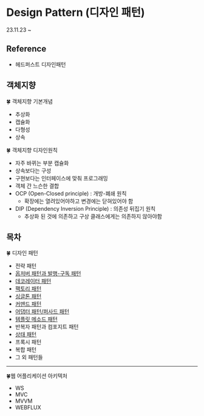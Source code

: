 # Design Pattern (디자인 패턴)

23.11.23 ~ 

## Reference
- 헤드퍼스트 디자인패턴


## 객체지향 


🍀 객체지향 기본개념

- 추상화
- 캡슐화
- 다형성
- 상속


🍀 객체지향 디자인원칙

- 자주 바뀌는 부분 캡슐화
- 상속보다는 구성
- 구현보다는 인터페이스에 맞춰 프로그래밍
- 객체 간 느슨한 결합
- OCP (Open-Closed principle) : 개방-폐쇄 원칙 
    - 확장에는 열려있어야하고 변경에는 닫혀있어야 함
- DIP (Dependency Inversion Principle) : 의존성 뒤집기 원칙 
    - 추상화 된 것에 의존하고 구상 클래스에게는 의존하지 않아야함 


## 목차 
🍀 디자인 패턴
- 전략 패턴
- [옵저버 패턴과 발행-구독 패턴](src/main/java/com/design/observer/Observer.md)
- [데코레이터 패턴](src/main/java/com/design/decorater/Decorater.md)
- [팩토리 패턴](src/main/java/com/design/factory/Factory.md)
- [싱글톤 패턴](src/main/java/com/design/singleton/Singleton.md)
- [커맨드 패턴](src/main/java/com/design/command/Command.md)
- [어댑터 패턴/퍼사드 패턴](src/main/java/com/design/adaptor/Adaptor.md)
- [템플릿 메소드 패턴](src/main/java/com/design/templateMethod/templateMethod.md)
- 반복자 패턴과 컴포지트 패턴
- [상태 패턴](src/main/java/com/design/status/status.md)
- 프록시 패턴
- 복합 패턴
- 그 외 패턴들

-------------
🍀웹 어플리케이션 아키텍처 
- WS 
- MVC
- MVVM 
- WEBFLUX